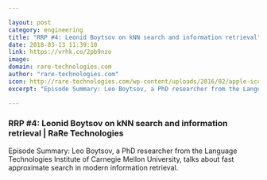 ```yaml
---

layout: post
category: engineering
title: "RRP #4: Leonid Boytsov on kNN search and information retrieval"
date: 2018-03-13 11:39:10
link: https://vrhk.co/2pb9nzo
image: 
domain: rare-technologies.com
author: "rare-technologies.com"
icon: http://rare-technologies.com/wp-content/uploads/2016/02/apple-icon-152x152.png
excerpt: "Episode Summary: Leo Boytsov, a PhD researcher from the Language Technologies Institute of Carnegie Mellon University, talks about fast approximate search in modern information retrieval."

---
```


### RRP #4: Leonid Boytsov on kNN search and information retrieval | RaRe Technologies

Episode Summary: Leo Boytsov, a PhD researcher from the Language Technologies Institute of Carnegie Mellon University, talks about fast approximate search in modern information retrieval.